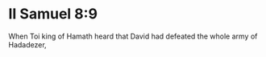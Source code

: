 # II Samuel 8:9

When Toi king of Hamath heard that David had defeated the whole army of Hadadezer,

